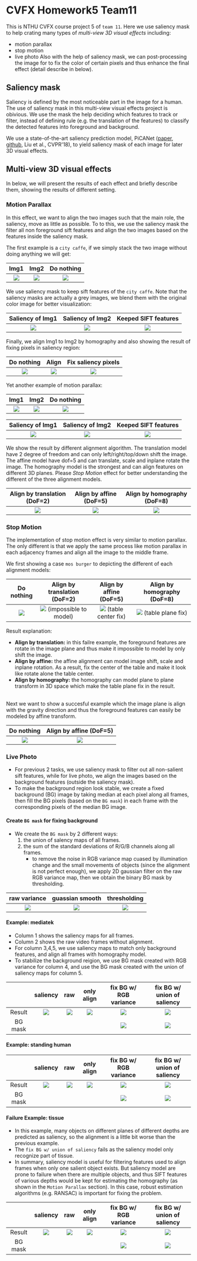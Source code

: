 # CVFX Homework5 Team11

This is NTHU CVFX course project 5 of `team 11`. Here we use saliency mask to help crating many types of *multi-view 3D visual effects* including:
- motion parallax
- stop motion
- live photo
Also with the help of saliency mask, we can post-processing the image for to fix the color of certain pixels and thus enhance the final effect (detail describe in below).


## Saliency mask
Saliency is defined by the most noticeable part in the image for a human. The use of saliency mask in this multi-view visual effects project is obivious. We use the mask the help deciding which features to track or filter, instead of defining rule (e.g. the translation of the features) to classify the detected features into foreground and background.

We use a state-of-the-art saliency prediction model, PiCANet ([paper](https://arxiv.org/abs/1708.06433), [github](https://github.com/Ugness/PiCANet-Implementation), Liu et al., CVPR'18), to yield saliency mask of each image for later 3D visual effects.


## Multi-view 3D visual effects

In below, we will present the results of each effect and briefly describe them, showing the results of different setting.

### Motion Parallax
In this effect, we want to align the two images such that the main role, the saliency, move as little as possible. To to this, we use the saliency mask the filter all non foreground sift features and align the two images based on the features inside the saliency mask.

The first example is a `city caffe`, if we simply stack the two image without doing anything we will get:

| Img1 | Img2 | Do nothing |
| :--: | :--: | :--: |
| ![](imgs/motion_parallax/city_caffe/img0.jpg) | ![](imgs/motion_parallax/city_caffe/img1.jpg) | ![](imgs/motion_parallax/city_caffe/out_raw.gif) |

We use saliency mask to keep sift features of the `city caffe`. Note that the saliency masks are actually a grey images, we blend them with the original color image for better visualization:

| Saliency of Img1 | Saliency of Img2 | Keeped SIFT features |
| :--------------: | :--------------: | :------------------: |
| ![](imgs/motion_parallax/city_caffe/img0_saliency.jpg) | ![](imgs/motion_parallax/city_caffe/img1_saliency.jpg) | ![](imgs/motion_parallax/city_caffe/out_match.jpg) |

Finally, we align Img1 to Img2 by homography and also showing the result of fixing pixels in saliency region:

| Do nothing | Align | Fix saliency pixels |
| :--------: | :---: | :-----------------: |
| ![](imgs/motion_parallax/city_caffe/out_raw.gif) | ![](imgs/motion_parallax/city_caffe/out.gif) | ![](imgs/motion_parallax/city_caffe/out_fix_saliency.gif) |


Yet another example of motion parallax:

| Img1 | Img2 | Do nothing |
| :--: | :--: | :--: |
| ![](imgs/motion_parallax/cats/img0.jpg) | ![](imgs/motion_parallax/cats/img1.jpg) | ![](imgs/motion_parallax/cats/out_raw.gif) |

| Saliency of Img1 | Saliency of Img2 | Keeped SIFT features |
| :--------------: | :--------------: | :------------------: |
| ![](imgs/motion_parallax/cats/img0_saliency.jpg) | ![](imgs/motion_parallax/cats/img1_saliency.jpg) | ![](imgs/motion_parallax/cats/out_match.jpg) |

We show the result by different alignment algorithm. The translation model have 2 degree of freedom and can only left/right/top/down shift the image. The affine model have dof=5 and can translate, scale and inplane rotate the image. The homography model is the strongest and can align features on different 3D planes. Please *Stop Motion* effect for better understanding the different of the three alignment models.

| Align by translation (DoF=2) | Align by affine (DoF=5) | Align by homography (DoF=8) |
| :--------: | :---: | :-----------------: |
| ![](imgs/motion_parallax/cats/out_translation.gif) | ![](imgs/motion_parallax/cats/out_affine.gif) | ![](imgs/motion_parallax/cats/out.gif) |


### Stop Motion
The implementation of stop motion effect is very similar to motion parallax. The only different is that we apply the same process like motion parallax in each adjacency frames and align all the image to the middle frame.

We first showing a case `mos burger` to depicting the different of each alignment models:

| Do nothing | Align by translation (DoF=2) | Align by affine (DoF=5) | Align by homography (DoF=8) |
| :--------: | :-----------: | :-----------: | :-----------: |
| ![](imgs/stop_motion/mos_burger/out_raw.gif) | ![](imgs/stop_motion/mos_burger/out_trans.gif) (impossible to model) | ![](imgs/stop_motion/mos_burger/out_affine.gif) (table center fix) | ![](imgs/stop_motion/mos_burger/out.gif) (table plane fix) |

Result explanation:
- **Align by translation:** in this failre example, the foreground features are rotate in the image plane and thus make it impossible to model by only shift the image.
- **Align by affine:** the affine alignment can model image shift, scale and inplane rotation. As a result, fix the center of the table and make it look like rotate alone the table center.
- **Align by homography:** the homography can model plane to plane transform in 3D space which make the table plane fix in the result.

<br>
Next we want to show a succesful example which the image plane is align with the gravity direction and thus the foreground features can easily be modeled by affine transform.

| Do nothing | Align by affine (DoF=5) |
| :--------: | :-----------: |
| ![](imgs/stop_motion/rose/out_raw.gif) | ![](imgs/stop_motion/rose/out_affine.gif) |


### Live Photo
- For previous 2 tasks, we use saliency mask to filter out all non-salient sift features, while for live photo, we align the images based on the background features (outside the saliency mask).
- To make the background region look stable, we create a fixed background (BG) image by taking median at each pixel along all frames, then fill the BG pixels (based on the ```BG mask```) in each frame with the corresponding pixels of the median BG image.

#### Create ```BG mask``` for fixing background  
- We create the ```BG mask``` by 2 different ways:
	1. the union of salency maps of all frames.
	2. the sum of the standard deviations of R/G/B channels along all frames.
		- to remove the noise in RGB variance map cuased by illumination change and the small movements of objects (since the alignment is not perfect enough), we apply 2D gaussian filter on the raw RGB variance map, then we obtain the binary BG mask by thresholding.

|          raw variance                |           guassian smooth            |            thresholding              |
| :----------------------------------: | :----------------------------------: | :----------------------------------: |
| ![](https://i.imgur.com/wgVJO9a.png) | ![](https://i.imgur.com/9izZ3zw.png) | ![](https://i.imgur.com/5CAzSC8.png) |

	

#### Example: mediatek
- Column 1 shows the saliency maps for all frames.
- Column 2 shows the raw video frames without alignment.
- For column 3,4,5, we use saliency maps to match only background features, and align all frames with homography model.
- To stabilize the background reigion, we use BG mask created with RGB variance for column 4, and use the BG mask created with the union of saliency maps for column 5.

|          | saliency |     raw        |   only align   |  fix BG w/ RGB variance | fix BG w/ union of saliency |
| :------: | :------: | :------------: | :--------------: | :------------------: | :------: |
|  Result  | ![](imgs/live_photo/mediatek/saliency.gif) | ![](imgs/live_photo/mediatek/out_raw.gif) | ![](imgs/live_photo/mediatek/out.gif) | ![](imgs/live_photo/mediatek/out_rgb.gif) | ![](imgs/live_photo/mediatek/out_saliency.gif) |
|  BG mask | | | |  ![](imgs/live_photo/mediatek/out_rgb.png) | ![](imgs/live_photo/mediatek/out_saliency.png) |

#### Example: standing human
|          | saliency |     raw        |   only align   |  fix BG w/ RGB variance | fix BG w/ union of saliency |
| :------: | :------: | :------------: | :--------------: | :------------------: | :------: |
|  Result  | ![](imgs/live_photo/stand/saliency.gif) | ![](imgs/live_photo/stand/out_raw.gif) | ![](imgs/live_photo/stand/out.gif) | ![](imgs/live_photo/stand/out_rgb.gif) | ![](imgs/live_photo/stand/out_saliency.gif) |
|  BG mask | | | |  ![](imgs/live_photo/stand/out_rgb.png) | ![](imgs/live_photo/stand/out_saliency.png) |

#### Failure Example: tissue
- In this example, many objects on different planes of different depths are predicted as saliency, so the alignment is a little bit worse than the previous example.
- The ```fix BG w/ union of saliency``` fails as the saliency model only recognize part of tissue.
- In summary, saliency model is useful for filtering features used to align frames when only one salient object exists. But saliency model are prone to failure when there are multiple objects, and thus SIFT features of various depths would be kept for estimating the homography (as shown in the ```Motion Parallax``` section). In this case, robust estimation algorithms (e.g. RANSAC) is important for fixing the problem. 

|          | saliency |    raw         |   only align   |  fix BG w/ RGB variance | fix BG w/ union of saliency |
| :------: | :------: | :------------: | :--------------: | :------------------: | :------: |
|  Result  | ![](imgs/live_photo/tissue/saliency.gif) | ![](imgs/live_photo/tissue/out_raw.gif) | ![](imgs/live_photo/tissue/out.gif) | ![](imgs/live_photo/tissue/out_rgb.gif) | ![](imgs/live_photo/tissue/out_saliency.gif) |
|  BG mask | | | |  ![](imgs/live_photo/tissue/out_rgb.png) | ![](imgs/live_photo/tissue/out_saliency.png) |

